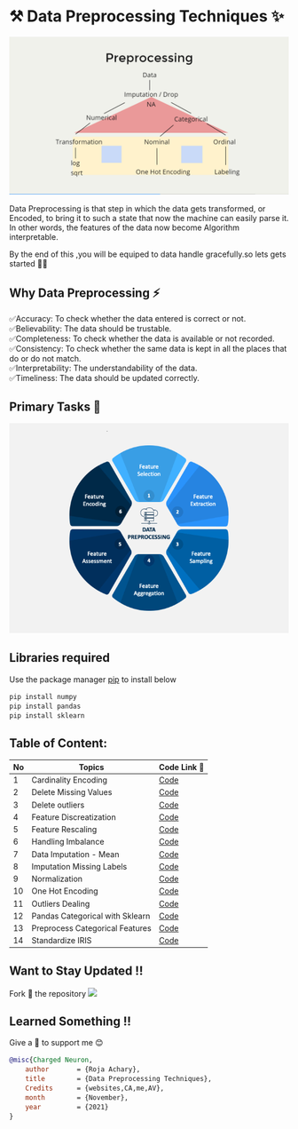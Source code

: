# ⚒️ Data Preprocessing Techniques ✨ 
<img src = "https://github.com/rojaAchary/Data_Preprocessing_Techniques/blob/main/Poster_Preprocessing.png" width="1000">

Data Preprocessing is that step in which the data gets transformed, or Encoded, to bring it to such a state that now the machine can easily parse it. In other words, the features of the data now become Algorithm interpretable.

By the end of this ,you will be equiped to data handle gracefully.so lets gets started 🏃‍♀️

## Why Data Preprocessing ⚡

✅Accuracy: To check whether the data entered is correct or not.<br>
✅Believability: The data should be trustable.<br>
✅Completeness: To check whether the data is available or not recorded.<br>
✅Consistency: To check whether the same data is kept in all the places that do or do not match.<br>
✅Interpretability: The understandability of the data.<br>
✅Timeliness: The data should be updated correctly.<br>

## Primary Tasks 🎯

<img src = "https://github.com/rojaAchary/Data_Preprocessing_Techniques/blob/main/preprocessing-types.png" width="700">

## Libraries required 
Use the package manager [pip](https://pip.pypa.io/en/stable/) to install below

```bash
pip install numpy
pip install pandas
pip install sklearn
```

## Table of Content:

|No |Topics |Code Link 🔗|
|---|-------|--------|
|1|Cardinality Encoding|[Code](https://github.com/rojaAchary/Data_Preprocessing_Techniques/blob/main/cardinality_encoding.ipynb)|
|2|Delete Missing Values|[Code](https://github.com/rojaAchary/Data_Preprocessing_Techniques/blob/main/del_missing_val.ipynb)|
|3|Delete outliers|[Code](https://github.com/rojaAchary/Data_Preprocessing_Techniques/blob/main/del_outliers.ipynb)|
|4|Feature Discreatization|[Code](https://github.com/rojaAchary/Data_Preprocessing_Techniques/blob/main/feature_discreatization.ipynb)|
|5|Feature Rescaling|[Code](https://github.com/rojaAchary/Data_Preprocessing_Techniques/blob/main/feature_rescaling.ipynb)|
|6|Handling Imbalance|[Code](https://github.com/rojaAchary/Data_Preprocessing_Techniques/blob/main/handle_imbalance.ipynb)|
|7|Data Imputation - Mean|[Code](https://github.com/rojaAchary/Data_Preprocessing_Techniques/blob/main/imputation_with_mean.ipynb)|
|8|Imputation Missing Labels|[Code](https://github.com/rojaAchary/Data_Preprocessing_Techniques/blob/main/impute_miss_labels.ipynb)|
|9|Normalization|[Code](https://github.com/rojaAchary/Data_Preprocessing_Techniques/blob/main/normalization.ipynb)|
|10|One Hot Encoding|[Code](https://github.com/rojaAchary/Data_Preprocessing_Techniques/blob/main/one_hot_encoding.ipynb)|
|11|Outliers Dealing|[Code](https://github.com/rojaAchary/Data_Preprocessing_Techniques/blob/main/outliers_problem.ipynb)|
|12|Pandas Categorical with Sklearn|[Code](https://github.com/rojaAchary/Data_Preprocessing_Techniques/blob/main/pandas_cat_4_sklearn.ipynb)|
|13|Preprocess Categorical Features|[Code](https://github.com/rojaAchary/Data_Preprocessing_Techniques/blob/main/prepro_cat_feat.ipynb)|
|14|Standardize IRIS|[Code](https://github.com/rojaAchary/Data_Preprocessing_Techniques/blob/main/Standardise_IRIS.ipynb)|



## Want to Stay Updated !!
Fork 🍴 the repository <img src="https://media.giphy.com/media/WUlplcMpOCEmTGBtBW/giphy.gif" width="30">
 
## Learned Something  !!
Give a 🌟 to support me 😊 
 

```bibtex
@misc{Charged Neuron,
    author       = {Roja Achary},
    title        = {Data Preprocessing Techniques},
    Credits      = {websites,CA,me,AV},
    month        = {November},
    year         = {2021}
}
```

